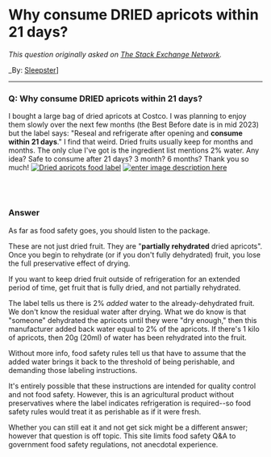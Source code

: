 ﻿# Why consume DRIED apricots within 21 days?

_This question originally asked on [The Stack Exchange Network](https://cooking.stackexchange.com/q/122310)._

_By: [Sleepster](https://cooking.stackexchange.com/u/9668)]
<br><hr>
### Q: Why consume DRIED apricots within 21 days?
<p>I bought a large bag of dried apricots at Costco. I was planning to enjoy them slowly over the next few months (the Best Before date is in mid 2023) but the label says: &quot;Reseal and refrigerate after opening and <strong>consume within 21 days</strong>.&quot;
I find that weird. Dried fruits usually keep for months and months. The only clue I've got is the ingredient list mentions 2% water. Any idea? Safe to consume after 21 days? 3 month? 6 months? Thank you so much!
<a href="https://i.sstatic.net/FKZvX.jpg" rel="noreferrer"><img src="https://i.sstatic.net/FKZvX.jpg" alt="Dried apricots food label" /></a>
<a href="https://i.sstatic.net/KsTY0.jpg" rel="noreferrer"><img src="https://i.sstatic.net/KsTY0.jpg" alt="enter image description here" /></a></p>

<br><br>
### Answer 
<p>As far as food safety goes, you should listen to the package.</p>
<p>These are not just dried fruit. They are &quot;<strong>partially rehydrated</strong> dried apricots&quot;. Once you begin to rehydrate (or if you don't fully dehydrated) fruit, you lose the full preservative effect of drying.</p>
<p>If you want to keep dried fruit outside of refrigeration for an extended period of time, get fruit that is fully dried, and not partially rehydrated.</p>
<p>The label tells us there is 2% <em>added</em> water to the already-dehydrated fruit. We don't know the residual water after drying. What we do know is that &quot;someone&quot; dehydrated the apricots until they were &quot;dry enough,&quot; then this manufacturer added back water equal to 2% of the apricots. If there's 1 kilo of apricots, then 20g (20ml) of water has been rehydrated into the fruit.</p>
<p>Without more info, food safety rules tell us that have to assume that the added water brings it back to the threshold of being perishable, and demanding those labeling instructions.</p>
<p>It's entirely possible that these instructions are intended for quality control and not food safety. However, this is an agricultural product without preservatives where the label indicates refrigeration is required--so food safety rules would treat it as perishable as if it were fresh.</p>
<p>Whether you can still eat it and not get sick might be a different answer; however that question is off topic. This site limits food safety Q&amp;A to government food safety regulations, not anecdotal experience.</p>

